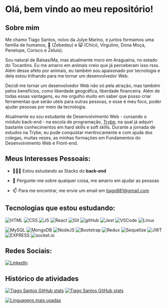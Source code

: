# Olá, bem vindo ao meu repositório!

  
## Sobre mim
  

Me chamo Tiago Santos, noivo da Julye Marino, e juntos formamos uma família de humanos, 🐶 (Zebedeu) e 😺 (Chicó, Virgulino, Dona Moça, Penelope, Corisco e Zeluís).

Sou natural de Balsas/Ma, mas atualmente moro em Araguaína, no estado do Tocantins.  Eu me amarro em animais creio que já perceberam isso rsss.  Além desse afeto por animais, eu também sou apaixonado por tecnologia e dela estou trilhando para me tornar um desenvolvedor Web. 

Decidi me tornar um desenvolvedor Web não só pela atração, mas também pelos benefícios, como liberdade geográfica, liberdade financeira. Além de todas essas vantagens, eu me orgulho muito em saber que posso criar ferramentas que serão uteis para outras pessoas, e esse é meu foco, poder ajudar pessoas por meio da tecnologia.

Atualmente eu sou estudante de Desenvolvimento Web - cursando o módulo back-end - na escola de programação, [Trybe](https://www.betrybe.com/),  na qual já adquiri bastante conhecimentos em hard skills e soft skills. Durante a jornada de estudos na Trybe, eu pude conquistar meritrocamente e com ajuda dos colegas, muitas vezes, as minhas formações em Fundamentos do Desenvolvimento Web e Front-end. 

  

## Meus Interesses Pessoais:

  

- 👨🏽‍💻 Estou estudando as Stacks do **back-end** 


- 💬 Pergunte-me sobre qualquer coisa, me amarro em ajudar as pessoas

  
- 📫 Para me encontrar, me envie um email em tiago881@gmail.com 

  

  

## Tecnologias que estou estudando:

  

![HTML](https://camo.githubusercontent.com/939ccbc4390d4b233428c14aeee9278cf90c10e970e0234a42899451538873b1/68747470733a2f2f696d672e736869656c64732e696f2f62616467652f2d48544d4c352d4533344632363f7374796c653d666f722d7468652d6261646765266c6f676f3d68746d6c35266c6f676f436f6c6f723d7768697465) ![CSS](https://camo.githubusercontent.com/c903606ae5f49481c87b122c7659bf1bc72a694ee5a015f46a57c5f5f0ade225/68747470733a2f2f696d672e736869656c64732e696f2f62616467652f2d435353332d3135373242363f7374796c653d666f722d7468652d6261646765266c6f676f3d63737333266c6f676f436f6c6f723d7768697465) ![JS](https://img.shields.io/badge/JavaScript-323330?style=for-the-badge&logo=javascript&logoColor=F7DF1E) ![React](https://camo.githubusercontent.com/0fba4476c2741e4c55a7df3fcda71d2bb939a0e4aca7c3b743e2a099a4cb7010/68747470733a2f2f696d672e736869656c64732e696f2f62616467652f2d52656163742d3631444146423f7374796c653d666f722d7468652d6261646765266c6f676f3d7265616374266c6f676f436f6c6f723d626c61636b) ![Git](https://camo.githubusercontent.com/324ecb8e3920e6c4826b60f2afd553c8a1b6ea87782030de0eaa65bb8c8b2919/68747470733a2f2f696d672e736869656c64732e696f2f62616467652f2d4769742d4630353033323f7374796c653d666f722d7468652d6261646765266c6f676f3d676974266c6f676f436f6c6f723d7768697465) ![gitHub](https://camo.githubusercontent.com/e9e7e6893896b8e20e0b41d0d83e51e98ba5df709aae5e366e1d0cc85026000d/68747470733a2f2f696d672e736869656c64732e696f2f62616467652f2d4769744875622d3138313731373f7374796c653d666f722d7468652d6261646765266c6f676f3d676974687562266c6f676f436f6c6f723d7768697465) ![Jest](https://camo.githubusercontent.com/ff5966ab2cc8c704aecdf9494dcce2a4d8939cf2e1b2f504f8f6431be99c937a/68747470733a2f2f696d672e736869656c64732e696f2f62616467652f2d4a6573742d4332313332353f7374796c653d666f722d7468652d6261646765266c6f676f3d6a657374266c6f676f436f6c6f723d7768697465) ![VSCode](https://camo.githubusercontent.com/19117b013588d83313084a68e99e8ebfa837f0222e7bb1b9736b7401432d8ba0/68747470733a2f2f696d672e736869656c64732e696f2f62616467652f2d5653436f64652d3030374143433f7374796c653d666f722d7468652d6261646765266c6f676f3d76697375616c73747564696f636f6465266c6f676f436f6c6f723d7768697465) ![Linux](https://camo.githubusercontent.com/09d6bfb27c884ffe596702cbb617cfbf0303a6a7793e6dcfa412fb9b55a55495/68747470733a2f2f696d672e736869656c64732e696f2f62616467652f2d4c696e75782d4643433632343f7374796c653d666f722d7468652d6261646765266c6f676f3d6c696e7578266c6f676f436f6c6f723d626c61636b)

![MySQL](https://img.shields.io/badge/MySQL-005C84?style=for-the-badge&logo=mysql&logoColor=white) ![MongoDB](https://img.shields.io/badge/MongoDB-4EA94B?style=for-the-badge&logo=mongodb&logoColor=white) ![NodeJS](https://img.shields.io/badge/Node.js-339933?style=for-the-badge&logo=nodedotjs&logoColor=white) ![Bootstrap](https://img.shields.io/badge/Bootstrap-563D7C?style=for-the-badge&logo=bootstrap&logoColor=white) ![Redux](https://img.shields.io/badge/Redux-593D88?style=for-the-badge&logo=redux&logoColor=white)
![Sequelize](https://img.shields.io/badge/Sequelize-52B0E7?style=for-the-badge&logo=Sequelize&logoColor=white) ![JWT](https://img.shields.io/badge/JWT-000000?style=for-the-badge&logo=JSON%20web%20tokens&logoColor=white) ![EXPRESS](https://img.shields.io/badge/Express.js-000000?style=for-the-badge&logo=express&logoColor=white) ![socket.io](https://img.shields.io/badge/Express.js-000000?style=for-the-badge&logo=express&logoColor=white)







  

## Redes Sociais:

  

[![LinkedIn](https://camo.githubusercontent.com/aa13eb9656dd96b3c50c8b5ab96c77511dcb9245d95cd95572ea0a1e6af94da5/68747470733a2f2f696d672e736869656c64732e696f2f62616467652f6c696e6b6564696e2d2532333041363643322e7376673f267374796c653d666f722d7468652d6261646765266c6f676f3d6c696e6b6564696e266c6f676f436f6c6f723d7768697465266c696e6b3d68747470733a2f2f7777772e6c696e6b6564696e2e636f6d2f696e2f616e647373696c76612f)](https://www.linkedin.com/in/tiago-nogueira-dos-santos/)  

## Histórico de atividades
[
![Tiago Santos GitHub stats](https://github-readme-stats.vercel.app/api?username=tiagobalsas)](https://github.com/anuraghazra/github-readme-stats) 
 [
![Tiago Santos GitHub stats](https://github-readme-streak-stats.herokuapp.com/?user=tiagobalsas)](https://github.com/anuraghazra/github-readme-stats) 

  
[
![Linguagens mais usadas](https://github-readme-stats.vercel.app/api/top-langs/?username=tiagobalsas)
](https://github.com/anuraghazra/github-readme-stats)
